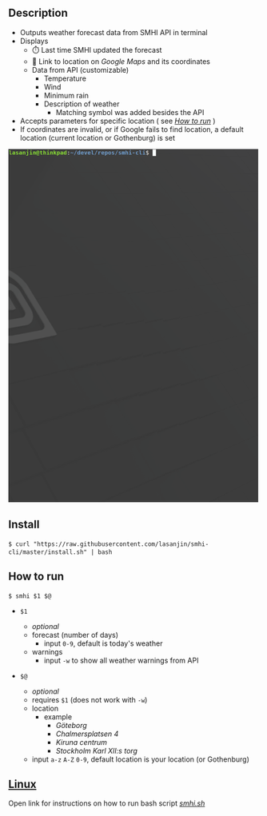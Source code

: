 ## Description
  + Outputs weather forecast data from SMHI API in terminal
  + Displays
    + ⏱️ Last time SMHI updated the forecast
    + 📍 Link to location on *Google Maps* and its coordinates
    + Data from API (customizable)
      + Temperature
      + Wind
      + Minimum rain
      + Description of weather
        + Matching symbol was added besides the API
  + Accepts parameters for specific location ( see [*How to run*](##How-to-run "Instructions") )
  + If coordinates are invalid, or if Google fails to find location, a default location (current location or Gothenburg) is set

<img src="resources/smhi-py.gif" width="500">

## Install
```
$ curl "https://raw.githubusercontent.com/lasanjin/smhi-cli/master/install.sh" | bash
```

## How to run
```
$ smhi $1 $@
```

- `$1` 
  -  *optional*
  -  forecast (number of days)
     -  input `0-9`, default is today's weather
  -  warnings
     -  input `-w` to show all weather warnings from API

- `$@` 
  -  *optional*
  -  requires `$1` (does not work with `-w`)
  -  location
     -  example
        -  *Göteborg*
        -  *Chalmersplatsen 4*
        -  *Kiruna centrum*
        -  *Stockholm Karl XII:s torg*
  -  input `a-z` `A-Z` `0-9`, default location is your location (or Gothenburg)


## [Linux](resources/README.md "Instructions for bash script")
Open link for instructions on how to run bash script [*smhi.sh*](smhi.sh "Source code")